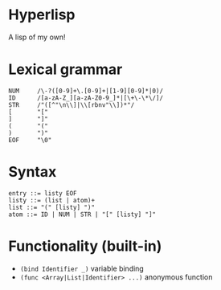 # Hyperlisp

A lisp of my own!

# Lexical grammar

```
NUM     /\-?([0-9]+\.[0-9]+|[1-9][0-9]*|0)/
ID      /[a-zA-Z_][a-zA-Z0-9_]*|[\+\-\*\/]/
STR     /"([^"\n\\]|\\[rbnv"\\])*"/
[       "["
]       "]"
(       "("
)       ")"
EOF     "\0"
```

# Syntax

```
entry ::= listy EOF
listy ::= (list | atom)+
list ::= "(" [listy] ")"
atom ::= ID | NUM | STR | "[" [listy] "]"
```

# Functionality (built-in)

* `(bind Identifier _)` variable binding
* `(func <Array|List|Identifier> ...)` anonymous function
